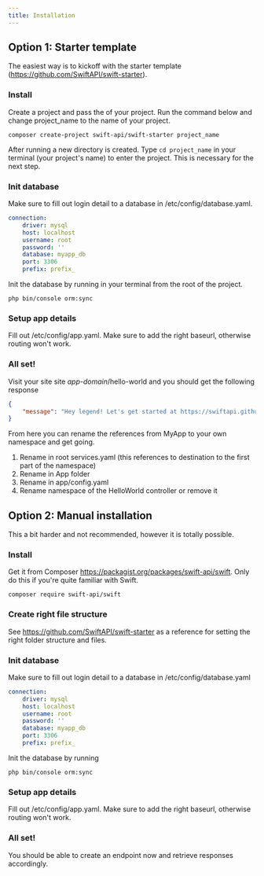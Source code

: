 ```yaml
---
title: Installation
---
```


## Option 1: Starter template
The easiest way is to kickoff with the starter template (https://github.com/SwiftAPI/swift-starter).

### Install
Create a project and pass the of your project. Run the command below and change project_name to the name of your project.
```shell
composer create-project swift-api/swift-starter project_name
```
After running a new directory is created. Type `cd project_name` in your terminal (your project's name) to enter the project. This is necessary for the next step.

### Init database
Make sure to fill out login detail to a database in /etc/config/database.yaml.
```yaml
connection:
    driver: mysql
    host: localhost
    username: root
    password: ''
    database: myapp_db
    port: 3306
    prefix: prefix_
```
Init the database by running in your terminal from the root of the project.
```shell
php bin/console orm:sync
```

### Setup app details
Fill out /etc/config/app.yaml. Make sure to add the right baseurl, otherwise routing won't work.

### All set!
Visit your site site _app-domain_/hello-world and you should get the following response
```json
{
    "message": "Hey legend! Let's get started at https://swiftapi.github.io/swift-docs/"
}
```

From here you can rename the references from MyApp to your own namespace and get going.
1. Rename in root services.yaml (this references to destination to the first part of the namespace)
2. Rename in App folder
3. Rename in app/config.yaml
4. Rename namespace of the HelloWorld controller or remove it

## Option 2: Manual installation
This a bit harder and not recommended, however it is totally possible.

### Install
Get it from Composer https://packagist.org/packages/swift-api/swift. Only do this if you're quite familiar with Swift.
```shell
composer require swift-api/swift
```

### Create right file structure
See https://github.com/SwiftAPI/swift-starter as a reference for setting the right folder structure and files.

### Init database
Make sure to fill out login detail to a database in /etc/config/database.yaml
```yaml
connection:
    driver: mysql
    host: localhost
    username: root
    password: ''
    database: myapp_db
    port: 3306
    prefix: prefix_
```
Init the database by running
```shell
php bin/console orm:sync
```

### Setup app details
Fill out /etc/config/app.yaml. Make sure to add the right baseurl, otherwise routing won't work.

### All set!
You should be able to create an endpoint now and retrieve responses accordingly.